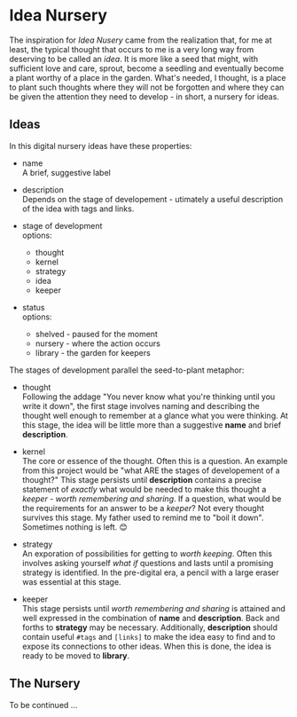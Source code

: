# Idea Nursery

The inspiration for *Idea Nusery* came from the realization that, for me at least, the typical thought that occurs to me is a very long way from deserving to be called an *idea*. It is more like a seed that might, with sufficient love and care, sprout, become a seedling and eventually become a plant worthy of a place in the garden. What's needed, I thought, is a place to plant such thoughts where they will not be forgotten and where they can be given the attention they need to develop - in short, a nursery for ideas.


## Ideas 

In this digital nursery ideas have these properties:

- name   
A brief, suggestive label

- description  
Depends on the stage of developement - utimately a useful description of the idea with tags and links.

- stage of development  
options:
    - thought 
    - kernel 
    - strategy 
    - idea 
    - keeper

- status  
options:
    - shelved - paused for the moment 
    - nursery - where the action occurs 
    - library - the garden for keepers

The stages of development parallel the seed-to-plant metaphor: 

- thought   
Following the addage "You never know what you're thinking until you write it down", the first stage involves naming and describing the thought well enough to remember at a glance what you were thinking. At this stage, the idea will be little more than a suggestive **name** and brief **description**.

- kernel  
The core or essence of the thought. Often this is a question. An example from this project would be "what ARE the stages of developement of a thought?" This stage persists until **description** contains a precise statement of *exactly* what would be needed to make this thought a *keeper* - *worth remembering and sharing*. If a question, what would be the requirements for an answer to be a *keeper*?  Not every thought survives this stage. My father used to remind me to "boil it down". Sometimes nothing is left. 😊 

- strategy  
An exporation of possibilities for getting to *worth keeping*. Often this involves asking yourself *what if* questions and lasts until a promising strategy is identified. In the pre-digital era, a pencil with a large eraser was essential at this stage.

- keeper  
This stage persists until *worth remembering and sharing* is attained and well expressed in the combination of **name** and **description**. Back and forths to **strategy** may be necessary. Additionally, **description** should contain useful `#tags` and `[links]` to make the idea easy to find and to expose its connections to other ideas. When this is done, the idea is ready to be moved to **library**.


## The Nursery

To be continued ...

